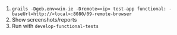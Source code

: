 1. `grails -Dgeb.env=win-ie -Dremote=«ip» test-app functional: -baseUrl=http://«local»:8080/09-remote-browser`
2. Show screenshots/reports
1. Run with `develop-functional-tests`